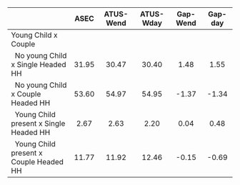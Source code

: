 
|                      |         ASEC |    ATUS-Wend |    ATUS-Wday |     Gap-Wend |      Gap-day |
| -------------------- | :----------: | :----------: | :----------: | :----------: | :----------: |
| Young Child x Couple |              |              |              |              |              |
| &nbsp;&nbsp;No young Child x Single Headed HH |        31.95 |        30.47 |        30.40 |         1.48 |         1.55 |
| &nbsp;&nbsp;No young Child x Couple Headed HH |        53.60 |        54.97 |        54.95 |        -1.37 |        -1.34 |
| &nbsp;&nbsp;Young Child present x Single Headed HH |         2.67 |         2.63 |         2.20 |         0.04 |         0.48 |
| &nbsp;&nbsp;Young Child present x Couple Headed HH |        11.77 |        11.92 |        12.46 |        -0.15 |        -0.69 |

